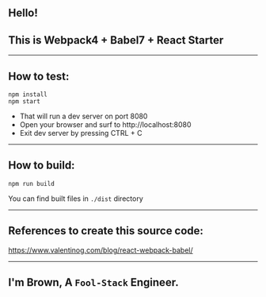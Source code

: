## Hello!
## This is Webpack4 + Babel7 + React Starter

----------------------------------
## How to test: 

```
npm install
npm start
```
- That will run a dev server on port 8080
- Open your browser and surf to http://localhost:8080
- Exit dev server by pressing CTRL + C

----------------------------------
## How to build:
```
npm run build
```
You can find built files in `./dist` directory  

----------------------------------
## References to create this source code:
https://www.valentinog.com/blog/react-webpack-babel/

----------------------------------
## I'm Brown, A `Fool-Stack` Engineer.